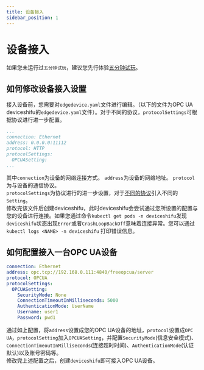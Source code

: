 ```yaml
---
title: 设备接入
sidebar_position: 1
---
```


# 设备接入
如果您未运行过`五分钟试玩`，建议您先行体验[五分钟试玩](quickstart/quickstart.md)。
## 如何修改设备接入设置
接入设备前，您需要对`edgedevice.yaml`文件进行编辑。（以下的文件为OPC UA deviceshifu的`edgedevice.yaml`文件）。对于不同的协议，`protocolSettings`可根据协议进行进一步配置。
```yaml  
...
connection: Ethernet  
address: 0.0.0.0:11112
protocol: HTTP 
protocolSettings:  
  OPCUASetting:  
...
```
其中`connection`为设备的网络连接方式。
`address`为设备的网络地址。
`protocol`为与设备的通信协议。  
`protocolSettings`为协议进行的进一步设置，对于[不同的协议](protocol-driver-compatibility/protocols.md)引入不同的`Setting`。  
修改完该文件后创建deviceshifu，此时deviceshifu会尝试通过您所设置的配置与您的设备进行连接。如果您通过命令`kubectl get pods -n deviceshifu`发现`deviceshifu`状态出现`Error`或者`CrashLoopBackOff`意味着连接异常。您可以通过`kubectl logs <NAME> -n deviceshifu` 打印错误信息。
## 如何配置接入一台OPC UA设备
```yaml
connection: Ethernet  
address: opc.tcp://192.168.0.111:4840/freeopcua/server 
protocol: OPCUA  
protocolSettings:  
  OPCUASetting:  
    SecurityMode: None  
    ConnectionTimeoutInMilliseconds: 5000  
    AuthenticationMode: UserName  
    Username: user1  
    Password: pwd1
```
通过如上配置，将`address`设置成您的OPC UA设备的地址，`protocol`设置成`OPC UA`，`protocolSetting`加入`OPCUASetting`，并配置`SecurityMode`(信息安全模式)、`ConnectionTimeoutInMilliseconds`(连接超时时间)、`AuthenticationMode`(认证默认)以及账号密码等。  
修改完上述配置之后，创建`deviceshifu`即可接入OPC UA设备。
